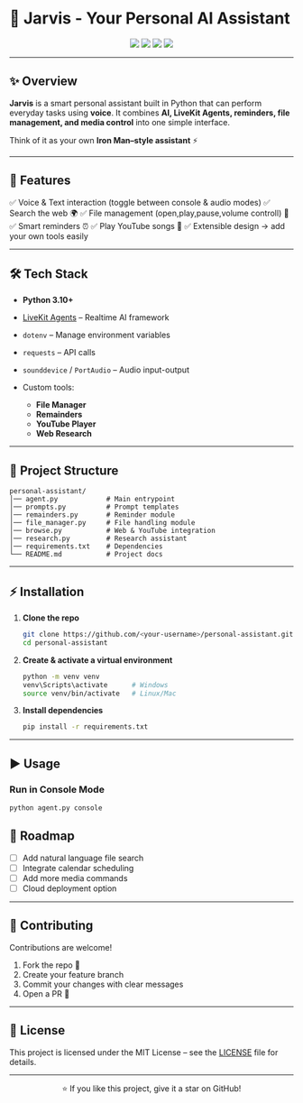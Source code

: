 # 🤖 Jarvis - Your Personal AI Assistant

<p align="center">
  <img src="https://img.shields.io/badge/Python-3.10%2B-blue?logo=python" />
  <img src="https://img.shields.io/badge/LiveKit-Agents-orange?logo=webrtc" />
  <img src="https://img.shields.io/badge/Status-Active-success" />
  <img src="https://img.shields.io/github/license/vaslin-dotcom/personal-assistant" />
</p>

---

## ✨ Overview

**Jarvis** is a smart personal assistant built in Python that can perform everyday tasks using **voice**.
It combines **AI, LiveKit Agents, reminders, file management, and media control** into one simple interface.

Think of it as your own **Iron Man–style assistant** ⚡

---

## 🚀 Features

✅ Voice & Text interaction (toggle between console & audio modes)
✅ Search the web 🌍
✅ File management (open,play,pause,volume controll) 📂
✅ Smart reminders ⏰
✅ Play YouTube songs 🎵
✅ Extensible design → add your own tools easily

---

## 🛠️ Tech Stack

* **Python 3.10+**
* [LiveKit Agents](https://github.com/livekit/agents) – Realtime AI framework
* `dotenv` – Manage environment variables
* `requests` – API calls
* `sounddevice` / `PortAudio` – Audio input-output
* Custom tools:

  * **File Manager**
  * **Remainders**
  * **YouTube Player**
  * **Web Research**

---

## 📂 Project Structure

```
personal-assistant/
│── agent.py            # Main entrypoint
│── prompts.py          # Prompt templates
│── remainders.py       # Reminder module
│── file_manager.py     # File handling module
│── browse.py           # Web & YouTube integration
│── research.py         # Research assistant
│── requirements.txt    # Dependencies
└── README.md           # Project docs
```

---

## ⚡ Installation

1. **Clone the repo**

   ```bash
   git clone https://github.com/<your-username>/personal-assistant.git
   cd personal-assistant
   ```

2. **Create & activate a virtual environment**

   ```bash
   python -m venv venv
   venv\Scripts\activate      # Windows
   source venv/bin/activate   # Linux/Mac
   ```

3. **Install dependencies**

   ```bash
   pip install -r requirements.txt
   ```

---

## ▶️ Usage

### Run in Console Mode 

```bash
python agent.py console
```






## 🔮 Roadmap

* [ ] Add natural language file search
* [ ] Integrate calendar scheduling
* [ ] Add more media commands
* [ ] Cloud deployment option

---

## 🤝 Contributing

Contributions are welcome!

1. Fork the repo 🍴
2. Create your feature branch
3. Commit your changes with clear messages
4. Open a PR 🚀

---

## 📜 License

This project is licensed under the MIT License – see the [LICENSE](LICENSE) file for details.

---

<p align="center">⭐ If you like this project, give it a star on GitHub!</p>
